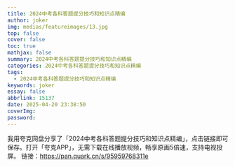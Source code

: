 ```yaml
---
title: 2024中考各科答题提分技巧和知识点精编
author: joker
img: medias/featureimages/13.jpg
top: false
cover: false
toc: true
mathjax: false
summary: 2024中考各科答题提分技巧和知识点精编
categories: 2024中考各科答题提分技巧和知识点精编
tags:
  - 2024中考各科答题提分技巧和知识点精编
keywords: joker
essay: false
abbrlink: 15137
date: 2025-04-20 23:38:50
coverImg:
password:
---
```


我用夸克网盘分享了「2024中考各科答题提分技巧和知识点精编」，点击链接即可保存。打开「夸克APP」，无需下载在线播放视频，畅享原画5倍速，支持电视投屏。
链接：https://pan.quark.cn/s/95959768311e
